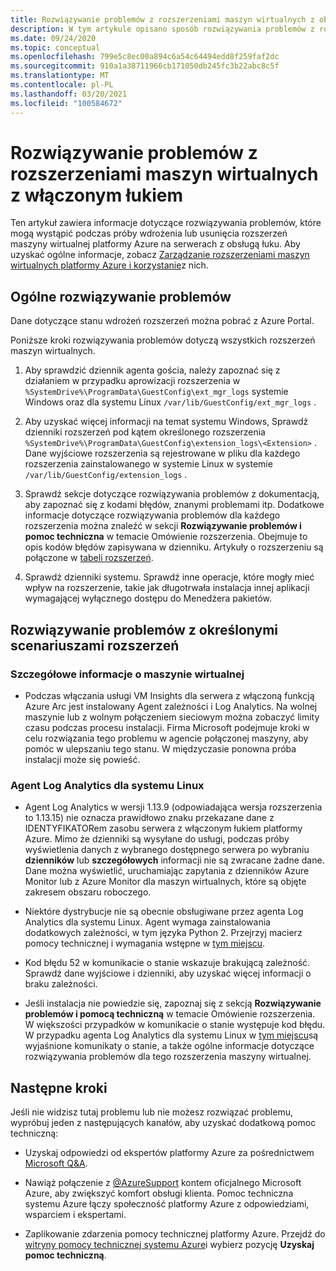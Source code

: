```yaml
---
title: Rozwiązywanie problemów z rozszerzeniami maszyn wirtualnych z obsługą usługi Azure Arc
description: W tym artykule opisano sposób rozwiązywania problemów z rozszerzeniami maszyn wirtualnych platformy Azure, które powstają w przypadku serwerów z obsługą usługi Azure Arc.
ms.date: 09/24/2020
ms.topic: conceptual
ms.openlocfilehash: 799e5c8ec00a894c6a54c64494edd8f259faf2dc
ms.sourcegitcommit: 910a1a38711966cb171050db245fc3b22abc8c5f
ms.translationtype: MT
ms.contentlocale: pl-PL
ms.lasthandoff: 03/20/2021
ms.locfileid: "100584672"
---
```

# <a name="troubleshoot-arc-enabled-servers-vm-extension-issues"></a>Rozwiązywanie problemów z rozszerzeniami maszyn wirtualnych z włączonym łukiem

Ten artykuł zawiera informacje dotyczące rozwiązywania problemów, które mogą wystąpić podczas próby wdrożenia lub usunięcia rozszerzeń maszyny wirtualnej platformy Azure na serwerach z obsługą łuku. Aby uzyskać ogólne informacje, zobacz [Zarządzanie rozszerzeniami maszyn wirtualnych platformy Azure i korzystanie](./manage-vm-extensions.md)z nich.

## <a name="general-troubleshooting"></a>Ogólne rozwiązywanie problemów

Dane dotyczące stanu wdrożeń rozszerzeń można pobrać z Azure Portal.

Poniższe kroki rozwiązywania problemów dotyczą wszystkich rozszerzeń maszyn wirtualnych.

1. Aby sprawdzić dziennik agenta gościa, należy zapoznać się z działaniem w przypadku aprowizacji rozszerzenia w `%SystemDrive%\ProgramData\GuestConfig\ext_mgr_logs` systemie Windows oraz dla systemu Linux `/var/lib/GuestConfig/ext_mgr_logs` .

2. Aby uzyskać więcej informacji na temat systemu Windows, Sprawdź dzienniki rozszerzeń pod kątem określonego rozszerzenia `%SystemDrive%\ProgramData\GuestConfig\extension_logs\<Extension>` . Dane wyjściowe rozszerzenia są rejestrowane w pliku dla każdego rozszerzenia zainstalowanego w systemie Linux w systemie `/var/lib/GuestConfig/extension_logs` .

3. Sprawdź sekcje dotyczące rozwiązywania problemów z dokumentacją, aby zapoznać się z kodami błędów, znanymi problemami itp. Dodatkowe informacje dotyczące rozwiązywania problemów dla każdego rozszerzenia można znaleźć w sekcji **Rozwiązywanie problemów i pomoc techniczna** w temacie Omówienie rozszerzenia. Obejmuje to opis kodów błędów zapisywana w dzienniku. Artykuły o rozszerzeniu są połączone w [tabeli rozszerzeń](manage-vm-extensions.md#extensions).

4. Sprawdź dzienniki systemu. Sprawdź inne operacje, które mogły mieć wpływ na rozszerzenie, takie jak długotrwała instalacja innej aplikacji wymagającej wyłącznego dostępu do Menedżera pakietów.

## <a name="troubleshooting-specific-extension-scenarios"></a>Rozwiązywanie problemów z określonymi scenariuszami rozszerzeń

### <a name="vm-insights"></a>Szczegółowe informacje o maszynie wirtualnej

- Podczas włączania usługi VM Insights dla serwera z włączoną funkcją Azure Arc jest instalowany Agent zależności i Log Analytics. Na wolnej maszynie lub z wolnym połączeniem sieciowym można zobaczyć limity czasu podczas procesu instalacji. Firma Microsoft podejmuje kroki w celu rozwiązania tego problemu w agencie połączonej maszyny, aby pomóc w ulepszaniu tego stanu. W międzyczasie ponowna próba instalacji może się powieść.

### <a name="log-analytics-agent-for-linux"></a>Agent Log Analytics dla systemu Linux

- Agent Log Analytics w wersji 1.13.9 (odpowiadająca wersja rozszerzenia to 1.13.15) nie oznacza prawidłowo znaku przekazane dane z IDENTYFIKATORem zasobu serwera z włączonym łukiem platformy Azure. Mimo że dzienniki są wysyłane do usługi, podczas próby wyświetlenia danych z wybranego dostępnego serwera po wybraniu **dzienników** lub **szczegółowych** informacji nie są zwracane żadne dane. Dane można wyświetlić, uruchamiając zapytania z dzienników Azure Monitor lub z Azure Monitor dla maszyn wirtualnych, które są objęte zakresem obszaru roboczego.

- Niektóre dystrybucje nie są obecnie obsługiwane przez agenta Log Analytics dla systemu Linux. Agent wymaga zainstalowania dodatkowych zależności, w tym języka Python 2. Przejrzyj macierz pomocy technicznej i wymagania wstępne w [tym miejscu](../../azure-monitor/agents/agents-overview.md#supported-operating-systems).

- Kod błędu 52 w komunikacie o stanie wskazuje brakującą zależność. Sprawdź dane wyjściowe i dzienniki, aby uzyskać więcej informacji o braku zależności.

- Jeśli instalacja nie powiedzie się, zapoznaj się z sekcją **Rozwiązywanie problemów i pomocą techniczną** w temacie Omówienie rozszerzenia. W większości przypadków w komunikacie o stanie występuje kod błędu. W przypadku agenta Log Analytics dla systemu Linux w [tym miejscu](../../virtual-machines/extensions/oms-linux.md#troubleshoot-and-support)są wyjaśnione komunikaty o stanie, a także ogólne informacje dotyczące rozwiązywania problemów dla tego rozszerzenia maszyny wirtualnej.

## <a name="next-steps"></a>Następne kroki

Jeśli nie widzisz tutaj problemu lub nie możesz rozwiązać problemu, wypróbuj jeden z następujących kanałów, aby uzyskać dodatkową pomoc techniczną:

- Uzyskaj odpowiedzi od ekspertów platformy Azure za pośrednictwem [Microsoft Q&A](/answers/topics/azure-arc.html).

- Nawiąż połączenie z [@AzureSupport](https://twitter.com/azuresupport) kontem oficjalnego Microsoft Azure, aby zwiększyć komfort obsługi klienta. Pomoc techniczna systemu Azure łączy społeczność platformy Azure z odpowiedziami, wsparciem i ekspertami.

- Zaplikowanie zdarzenia pomocy technicznej platformy Azure. Przejdź do [witryny pomocy technicznej systemu Azure](https://azure.microsoft.com/support/options/)i wybierz pozycję **Uzyskaj pomoc techniczną**.
